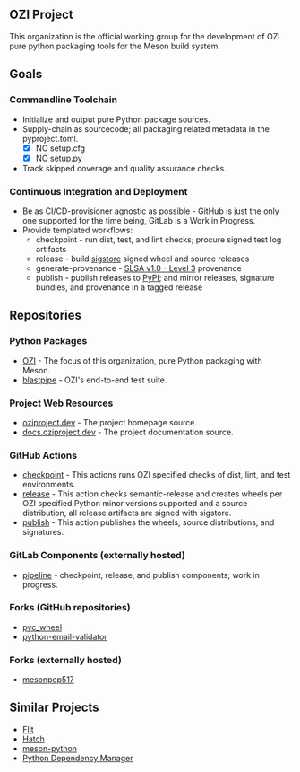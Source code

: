 ## OZI Project

This organization is the official working group for the development of OZI pure python packaging tools for the Meson build system.

## Goals

### Commandline Toolchain

* Initialize and output pure Python package sources.
* Supply-chain as sourcecode; all packaging related metadata in the pyproject.toml.
  * [x] NO setup.cfg
  * [x] NO setup.py
* Track skipped coverage and quality assurance checks.

### Continuous Integration and Deployment

* Be as CI/CD-provisioner agnostic as possible - GitHub is just the only one supported for the time being, GitLab is a Work in Progress.
* Provide templated workflows:
  * checkpoint - run dist, test, and lint checks; procure signed test log artifacts
  * release - build [sigstore](https://sigstore.dev/) signed wheel and source releases
  * generate-provenance - [SLSA v1.0 - Level 3](https://slsa.dev/spec/v1.0/levels#build-l3) provenance
  * publish - publish releases to [PyPI](https://pypi.org/); and mirror releases, signature bundles, and provenance in a tagged release

## Repositories

### Python Packages

* [OZI](https://github.com/OZI-Project/OZI) - The focus of this organization, pure Python packaging with Meson.
* [blastpipe](https://github.com/OZI-Project/blastpipe) - OZI's end-to-end test suite.

### Project Web Resources

* [oziproject.dev](https://github.com/OZI-Project/OZIproject.dev) - The project homepage source.
* [docs.oziproject.dev](https://github.com/OZI-Project/docs) - The project documentation source. 

### GitHub Actions
  
* [checkpoint](https://github.com/OZI-Project/checkpoint) - This actions runs OZI specified checks of dist, lint, and test environments.
* [release](https://github.com/OZI-Project/release) - This action checks semantic-release and creates wheels per OZI specified Python minor versions supported and a source distribution, all release artifacts are signed with sigstore.
* [publish](https://github.com/OZI-Project/publish) - This action publishes the wheels, source distributions, and signatures.

### GitLab Components (externally hosted)

* [pipeline](https://gitlab.com/ozi-project/pipeline) - checkpoint, release, and publish components; work in progress.

### Forks (GitHub repositories)

* [pyc_wheel](https://github.com/OZI-Project/pyc_wheel)
* [python-email-validator](https://github.com/OZI-Project/python-email-validator)

### Forks (externally hosted)

* [mesonpep517](https://gitlab.com/ozi-project/forks/mesonpep517)

## Similar Projects

* [Flit](https://github.com/pypa/flit)
* [Hatch](https://github.com/pypa/hatch)
* [meson-python](https://github.com/mesonbuild/meson-python)
* [Python Dependency Manager](https://github.com/pdm-project/pdm)
